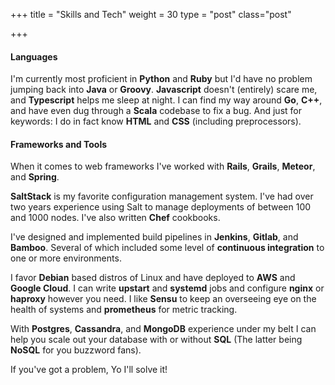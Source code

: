 +++
title = "Skills and Tech"
weight = 30
type = "post"
class="post"

+++

#### Languages

I'm currently most proficient in **Python** and **Ruby** but I'd have no problem jumping back into **Java** or **Groovy**. **Javascript** doesn't (entirely) scare me, and **Typescript** helps me sleep at night. I can find my way around **Go**, **C++**, and have even dug through a **Scala** codebase to fix a bug. And just for keywords: I do in fact know **HTML** and **CSS** (including preprocessors). 

#### Frameworks and Tools

When it comes to web frameworks I've worked with **Rails**, **Grails**, **Meteor**, and **Spring**. 

**SaltStack** is my favorite configuration management system. I've had over two years experience using Salt to manage deployments of between 100 and 1000 nodes. I've also written **Chef** cookbooks.
 
I've designed and implemented build pipelines in **Jenkins**, **Gitlab**, and **Bamboo**. Several of which included some level of **continuous integration** to one or more environments.

I favor **Debian** based distros of Linux and have deployed to **AWS** and **Google Cloud**. I can write **upstart** and **systemd** jobs and configure **nginx** or **haproxy** however you need. I like **Sensu** to keep an overseeing eye on the health of systems and **prometheus** for metric tracking.

With **Postgres**, **Cassandra**, and **MongoDB** experience under my belt I can help you scale out your database with or without **SQL** (The latter being **NoSQL** for you buzzword fans).

If you've got a problem, Yo I'll solve it!